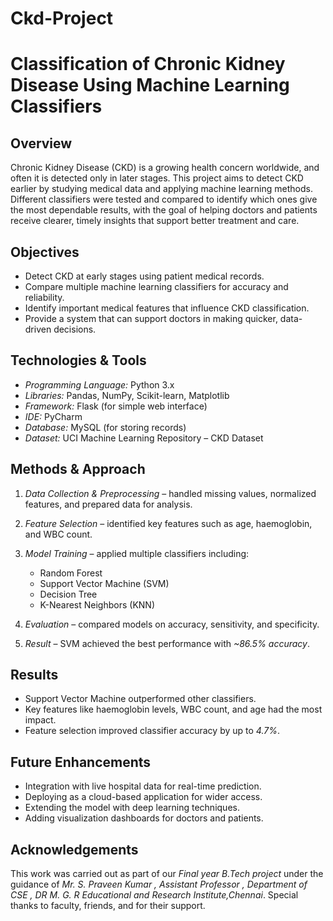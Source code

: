 # Ckd-Project
# Classification of Chronic Kidney Disease Using Machine Learning Classifiers

## Overview

Chronic Kidney Disease (CKD) is a growing health concern worldwide, and often it is detected only in later stages. This project aims to detect CKD earlier by studying medical data and applying machine learning methods. Different classifiers were tested and compared to identify which ones give the most dependable results, with the goal of helping doctors and patients receive clearer, timely insights that support better treatment and care.

##  Objectives

* Detect CKD at early stages using patient medical records.
* Compare multiple machine learning classifiers for accuracy and reliability.
* Identify important medical features that influence CKD classification.
* Provide a system that can support doctors in making quicker, data-driven decisions.

##  Technologies & Tools

* *Programming Language:* Python 3.x
* *Libraries:* Pandas, NumPy, Scikit-learn, Matplotlib
* *Framework:* Flask (for simple web interface)
* *IDE:* PyCharm
* *Database:* MySQL (for storing records)
* *Dataset:* UCI Machine Learning Repository – CKD Dataset

##  Methods & Approach

1. *Data Collection & Preprocessing* – handled missing values, normalized features, and prepared data for analysis.
2. *Feature Selection* – identified key features such as age, haemoglobin, and WBC count.
3. *Model Training* – applied multiple classifiers including:

   * Random Forest
   * Support Vector Machine (SVM)
   * Decision Tree
   * K-Nearest Neighbors (KNN)
4. *Evaluation* – compared models on accuracy, sensitivity, and specificity.
5. *Result* – SVM achieved the best performance with *\~86.5% accuracy*.

##  Results

* Support Vector Machine outperformed other classifiers.
* Key features like haemoglobin levels, WBC count, and age had the most impact.
* Feature selection improved classifier accuracy by up to *4.7%*.

##  Future Enhancements

* Integration with live hospital data for real-time prediction.
* Deploying as a cloud-based application for wider access.
* Extending the model with deep learning techniques.
* Adding visualization dashboards for doctors and patients.

## Acknowledgements

This work was carried out as part of our *Final year B.Tech project* under the guidance of *Mr. S. Praveen Kumar , Assistant Professor , Department of CSE , DR M. G. R Educational and Research Institute,Chennai*. Special thanks to faculty, friends, and for their support.
